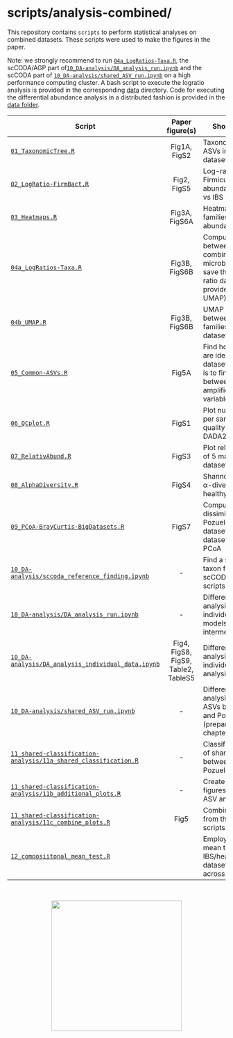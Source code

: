 # scripts/analysis-combined/

This repository contains `scripts` to perform statistical analyses on combined datasets. These scripts were used to make the figures in the paper.

Note: we strongly recommend to run [`04a_LogRatios-Taxa.R`](./04a_LogRatios-Taxa.R), the scCODA/AGP part of[`10_DA-analysis/DA_analysis_run.ipynb`](./10_DA-analysis/DA_analysis_run.ipynb) and the scCODA part of [`10_DA-analysis/shared_ASV_run.ipynb`](./10_DA-analysis/shared_ASV_run.ipynb) on a high performance computing cluster. 
A bash script to execute the logratio analysis is provided in the corresponding [data](../../data/analysis-combined/04a_LogRatios-Taxa/) directory. Code for executing the differential abundance analysis in a distributed fashion is provided in the [data folder](../../data/analysis-combined/CLUSTER/DA_analysis).


| **Script**                                                                                               |         **Paper figure(s)**         | **Short description**                                                                                                                           |
|----------------------------------------------------------------------------------------------------------|:-----------------------------------:|-------------------------------------------------------------------------------------------------------------------------------------------------|
| [`01_TaxonomicTree.R`](./01_TaxonomicTree.R)                                                             |            Fig1A, FigS2             | Taxonomic tree of all ASVs inferred across datasets                                                                                             |
| [`02_LogRatio-FirmBact.R`](./02_LogRatio-FirmBact.R)                                                     |             Fig2, FigS5             | Log-ratio of Firmicutes:Bacteroidota abundance in healthy vs IBS samples                                                                        |
| [`03_Heatmaps.R`](./03_Heatmaps.R)                                                                       |            Fig3A, FigS6A            | Heatmap of microbial families relative abundances                                                                                               |
| [`04a_LogRatios-Taxa.R`](./04a_LogRatios-Taxa.R)                                                         |            Fig3B, FigS6B            | Compute log-ratio between all combinations of microbial families, and save the sample x log-ratio dataframe (to be provided as input for UMAP)  |
| [`04b_UMAP.R`](./04b_UMAP.R)                                                                             |            Fig3B, FigS6B            | UMAP of log-ratios between microbial families across datasets                                                                                   |
| [`05_Common-ASVs.R`](./05_Common-ASVs.R)                                                                 |                Fig5A                | Find how many ASVs are identical across datasets (expectation is to find common ASVs between datasets that amplified the same variable regions) |
| [`06_QCplot.R`](./06_QCplot.R)                                                                           |                FigS1                | Plot number of reads per sample before/after quality filtering with DADA2 preprocessing                                                         |
| [`07_RelativAbund.R`](./07_RelativAbund.R)                                                               |                FigS3                | Plot relative abundance of 5 main phyla across datasets                                                                                         |
| [`08_AlphaDiversity.R`](./08_AlphaDiversity.R)                                                           |                FigS4                | Shannon and Simpson &alpha;-diversity indexes in healthy vs IBS samples                                                                         |
| [`09_PCoA-BrayCurtis-BigDatasets.R`](./09_PCoA-BrayCurtis-BigDatasets.R)                                 |                FigS7                | Compute Bray-Curtis dissimilarity in AGP, Pozuelo and Hugerth datasets (3 biggest datasets) and perform PCoA                                    |
| [`10_DA-analysis/sccoda_reference_finding.ipynb`](./10_DA-analysis/sccoda_reference_finding.ipynb)       |                  -                  | Find a suited reference taxon for running scCODA in the other scripts of this chapter                                                           |
| [`10_DA-analysis/DA_analysis_run.ipynb`](./10_DA-analysis/DA_analysis_run.ipynb)                         |                  -                  | Differential abundance analysis of all datasets individually (run models and create intermediate results)                                       |
| [`10_DA-analysis/DA_analysis_individual_data.ipynb`](./10_DA-analysis/DA_analysis_individual_data.ipynb) | Fig4, FigS8, FigS9, Table2, TableS5 | Differential abundance analysis of all datasets individually (result analysis)                                                                  |
| [`10_DA-analysis/shared_ASV_run.ipynb`](./10_DA-analysis/shared_ASV_run.ipynb)                           |                  -                  | Differential abundance analysis of shared ASVs between Nagel and Pozuelo datasets (preparation for next chapter)                                |
| [`11_shared-classification-analysis/11a_shared_classification.R`](./11_shared-classification-analysis/11a_shared_classification.R)                           |                  -                  | Classification analysis of shared ASVs between Nagel and Pozuelo datasets                       |
| [`11_shared-classification-analysis/11b_additional_plots.R`](./11_shared-classification-analysis/11b_additional_plots.R)                           |                  -                  | Create supporting figures for the shared ASV analysis                                |
| [`11_shared-classification-analysis/11c_combine_plots.R`](./11_shared-classification-analysis/11c_combine_plots.R)                           |                  Fig5                  | Combine the figures from the previous scripts in the folder                                |
| [`12_composiitonal_mean_test.R`](./12_composiitonal_mean_test.R)                           |                                       | Employ compositional mean test for IBS/healthy within datasets and similarity across datasets.                                |
<br/>

<p align="center">
	<img src="https://media.tenor.com/TcSYAlWSHC0AAAAd/bioinformatics-market.gif" height="300"/>
</p>